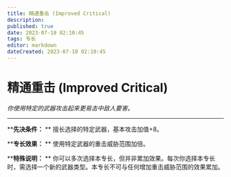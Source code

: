 ```yaml
---
title: 精通重击 (Improved Critical)
description: 
published: true
date: 2023-07-10 02:10:45
tags: 专长
editor: markdown
dateCreated: 2023-07-10 02:10:45
---
```


# 精通重击 (Improved Critical)

_你使用特定的武器攻击起来更易击中敌人要害。_

* * *

****先决条件：** ** 擅长选择的特定武器，基本攻击加值+8。

****专长效果：** ** 使用特定武器的重击威胁范围加倍。

****特殊说明：** ** 你可以多次选择本专长，但并非累加效果。每次你选择本专长时，需选择一个新的武器类型。本专长不可与任何增加重击威胁范围的效果累加。

